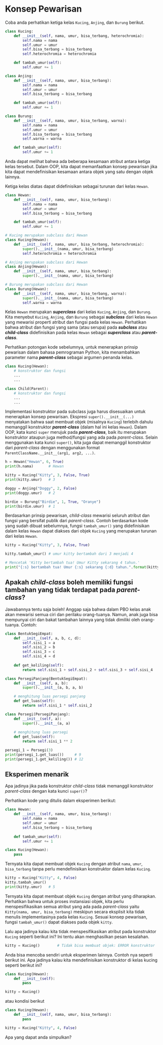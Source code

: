 # Konsep Pewarisan

Coba anda perhatikan ketiga kelas `Kucing`, `Anjing`, dan `Burung` berikut.

```Python
class Kucing:
    def __init__(self, nama, umur, bisa_terbang, heterochromia):
        self.nama = nama
        self.umur = umur
        self.bisa_terbang = bisa_terbang
        self.heterochromia = heterochromia

    def tambah_umur(self):
        self.umur += 1

class Anjing:
    def __init__(self, nama, umur, bisa_terbang):
        self.nama = nama
        self.umur = umur
        self.bisa_terbang = bisa_terbang

    def tambah_umur(self):
        self.umur += 1

class Burung:
    def __init__(self, nama, umur, bisa_terbang, warna):
        self.nama = nama
        self.umur = umur
        self.bisa_terbang = bisa_terbang
        self.warna = warna

    def tambah_umur(self):
        self.umur += 1
```

Anda dapat melihat bahwa ada beberapa kesamaan atribut antara ketiga kelas tersebut. Dalam OOP, kita dapat memanfaatkan konsep pewarisan jika kita dapat mendefinisikan kesamaan antara objek yang satu dengan objek lainnya.

Ketiga kelas diatas dapat didefinisikan sebagai turunan dari kelas `Hewan`.

```Python
class Hewan:
    def __init__(self, nama, umur, bisa_terbang):
        self.nama = nama
        self.umur = umur
        self.bisa_terbang = bisa_terbang

    def tambah_umur(self):
        self.umur += 1

# Kucing merupakan subclass dari Hewan
class Kucing(Hewan):
    def __init__(self, nama, umur, bisa_terbang, heterochromia):
        super().__init__(nama, umur, bisa_terbang)
        self.heterochromia = heterochromia

# Anjing merupakan subclass dari Hewan
class Anjing(Hewan):
    def __init__(self, nama, umur, bisa_terbang):
        super().__init__(nama, umur, bisa_terbang)

# Burung merupakan subclass dari Hewan
class Burung(Hewan):
    def __init__(self, nama, umur, bisa_terbang, warna):
        super().__init__(nama, umur, bisa_terbang)
        self.warna = warna
```

Kelas `Hewan` merupakan ***superclass*** dari kelas `Kucing`, `Anjing`, dan `Burung`. Kita menyebut `Kucing`, `Anjing`, dan `Burung` sebagai ***subclass*** dari kelas `Hewan` yang mewarisi properti atribut dan fungsi pada kelas `Hewan`. Perhatikan bahwa atribut dan fungsi yang sama (atau serupa) pada ***subclass*** atau ***child-class*** didefinisikan pada kelas `Hewan` sebagai ***superclass*** atau ***parent-class***.

Perhatikan potongan kode sebelumnya, untuk menerapkan prinsip pewarisan dalam bahasa pemrograman Python, kita menambahkan parameter nama ***parent-class*** sebagai argumen penanda kelas.

```Python
class Kucing(Hewan):
    # konstruktor dan fungsi
    ...
    ...

class Child(Parent):
    # konstruktor dan fungsi
    ...
    ...
```

Implementasi konstruktor pada subclass juga harus disesuaikan untuk menerapkan konsep pewarisan. Ekspresi `super().__init__(...)` menyatakan bahwa saat membuat objek (misalnya `Kucing`) terlebih dahulu memanggil konstruktor ***parent-class*** (dalam hal ini kelas `Hewan`). Dalam OOP, kata kunci `super` merujuk pada ***parent-class***, baik itu merupakan konstruktor ataupun juga method/fungsi yang ada pada *parent-class*. Selain menggunakan kata kunci `super()`, kita juga dapat memanggil konstruktor dari *parent-class* dengan menggunakan format `ParentClassName.__init__(arg1, arg2, ...)`.

```Python
h = Hewan("Hewan", 6, True)
print(h.nama)       # Hewan

kitty = Kucing("Kitty", 3, False, True)
print(kitty.umur)   # 3

doggy = Anjing("Doggy", 2, False)
print(doggy.umur)   # 2

birdie = Burung("Birdie", 1, True, "Oranye")
print(birdie.umur)  # 1
```

Berdasarkan prinsip pewarisan, *child-class* mewarisi seluruh atribut dan fungsi yang bersifat publik dari *parent-class*. Contoh berdasarkan kode yang sudah dibuat sebelumnya, fungsi `tambah_umur()` yang didefinisikan dalam kelas `Hewan` dapat diakses dari objek `Kucing` yang merupakan turunan dari kelas `Hewan`.

```Python
kitty = Kucing("Kitty", 3, False, True)

kitty.tambah_umur() # umur kitty bertambah dari 3 menjadi 4

# Mencetak 'Kitty bertambah tua! Umur Kitty sekarang 4 tahun.'
print("{:s} bertambah tua! Umur {:s} sekarang {:d} tahun.".format(kitty.nama, kitty.nama, kitty.umur)) 
```

## Apakah *child-class* boleh memiliki fungsi tambahan yang tidak terdapat pada *parent-class*?

Jawabannya tentu saja boleh! Anggap saja bahwa dalam PBO kelas anak akan mewarisi semua ciri dan perilaku orang-tuanya. Namun, anak juga bisa mempunyai ciri dan bakat tambahan lainnya yang tidak dimiliki oleh orang-tuanya. Contoh:

```Python
class BentukSegiEmpat:
    def __init__(self, a, b, c, d):
        self.sisi_1 = a
        self.sisi_2 = b
        self.sisi_3 = c
        self.sisi_4 = d
    
    def get_keliling(self):
        return self.sisi_1 + self.sisi_2 + self.sisi_3 + self.sisi_4

class PersegiPanjang(BentukSegiEmpat):
    def __init__(self, a, b):
        super().__init__(a, b, a, b)

    # menghitung luas persegi panjang
    def get_luas(self):
        return self.sisi_1 * self.sisi_2

class Persegi(PersegiPanjang):
    def __init__(self, a):
        super().__init__(a, a)
    
    # menghitung luas persegi
    def get_luas(self):
        return self.sisi_1 ** 2

persegi_1 = Persegi(3)
print(persegi_1.get_luas())     # 9
print(persegi_1.get_keliling()) # 12
```

## Eksperimen menarik

Apa jadinya jika pada konstruktor *child-class* tidak memanggil konstruktor *parent-class* dengan kata kunci `super()`?

Perhatikan kode yang ditulis dalam eksperimen berikut:

```Python
class Hewan:
    def __init__(self, nama, umur, bisa_terbang):
        self.nama = nama
        self.umur = umur
        self.bisa_terbang = bisa_terbang
    
    def tambah_umur(self):
        self.umur += 1

class Kucing(Hewan):
    pass
```

Ternyata kita dapat membuat objek `Kucing` dengan atribut `nama`, `umur`, `bisa_terbang` tanpa perlu mendefinisikan konstruktor dalam kelas `Kucing`.

```Python
kitty = Kucing("Kitty", 4, False)
kitty.tambah_umur()
print(kitty.umur)   # 5
```

Ternyata kita dapat membuat objek `Kucing` dengan atribut yang diharapkan. Perhatikan bahwa untuk proses instansiasi objek, kita perlu menspesifikasikan semua atribut yang ada pada *parent-class* yaitu `Kitty(nama, umur, bisa_terbang)` meskipun secara eksplisit kita tidak menulis implementasinya pada kelas `Kucing`. Sesuai konsep pewarisan, fungsi `tambah_umur()` dapat diakses pada objek `kitty`.

Lalu apa jadinya kalau kita tidak menspesifikasikan atribut pada konstruktor `Kucing` seperti berikut ini? Ini tentu akan menghasilkan pesan kesalahan.

```Python
kitty = Kucing()        # Tidak bisa membuat objek: ERROR konstruktor
```

Anda bisa mencoba sendiri untuk eksperimen lainnya. Contoh nya seperti berikut ini. Apa jadinya kalau kita mendefinisikan konstruktor di kelas kucing seperti berikut ini?

```Python
class Kucing(Hewan):
    def __init__(self):
        pass

kitty = Kucing()
```

atau kondisi berikut

```Python
class Kucing(Hewan):
    def __init__(self, nama, umur, bisa_terbang):
        pass

kitty = Kucing("Kitty", 4, False)
```

Apa yang dapat anda simpulkan?
